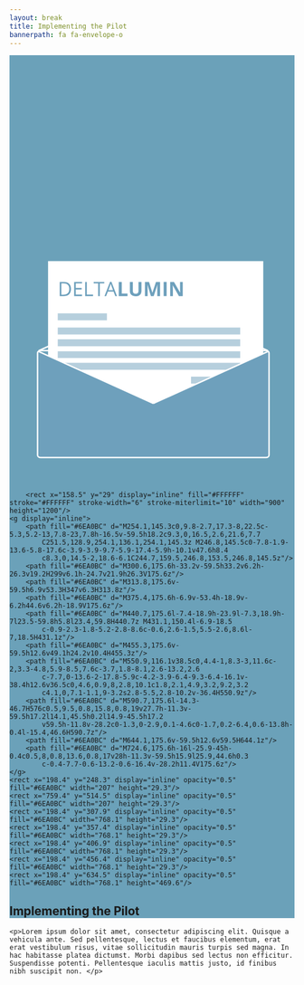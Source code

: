 ```yaml
---
layout: break
title: Implementing the Pilot
bannerpath: fa fa-envelope-o
---
```

<div id="pilot" class="section-break" style="background-color:#6ba1b9">

<div class="envelope">
	<svg x="0px" y="0px" viewBox="0 0 1200 1800" >
		
<g id="paperInside">
	<rect x="156.8" y="1265.4" display="inline" fill="#FFFFFF" stroke="#FFFFFF" stroke-width="6" stroke-miterlimit="10" width="900" height="400"/>
	<g display="inline">
		<path fill="#6EA0BC" d="M254.7,1380.5c0,9.8-2.7,17.3-8,22.5c-5.3,5.2-13,7.8-23,7.8h-16.5v-59.5h18.2c9.3,0,16.5,2.6,21.6,7.7
			C252.2,1364.1,254.7,1371.3,254.7,1380.5z M247.4,1380.7c0-7.8-1.9-13.6-5.8-17.6c-3.9-3.9-9.7-5.9-17.4-5.9h-10.1v47.6h8.4
			c8.3,0,14.5-2,18.6-6.1S247.4,1388.7,247.4,1380.7z"/>
		<path fill="#6EA0BC" d="M301.2,1410.8H268v-59.5h33.2v6.2h-26.3v19.2h24.7v6.1h-24.7v21.9h26.3V1410.8z"/>
		<path fill="#6EA0BC" d="M314.4,1410.8v-59.5h6.9v53.3h26.3v6.3H314.4z"/>
		<path fill="#6EA0BC" d="M376,1410.8h-6.9v-53.4h-18.9v-6.2h44.6v6.2H376V1410.8z"/>
		<path fill="#6EA0BC" d="M441.3,1410.8l-7.4-18.9H410l-7.3,18.9h-7l23.5-59.8h5.8l23.4,59.8H441.3z M431.7,1385.6l-6.9-18.5
			c-0.9-2.3-1.8-5.2-2.8-8.6c-0.6,2.6-1.5,5.5-2.6,8.6l-7,18.5H431.7z"/>
		<path fill="#6EA0BC" d="M455.9,1410.8v-59.5h12.6v49.1h24.2v10.4H455.9z"/>
		<path fill="#6EA0BC" d="M551.5,1351.3v38.5c0,4.4-1,8.3-3,11.6c-2,3.3-4.8,5.9-8.5,7.6c-3.7,1.8-8.1,2.6-13.2,2.6
			c-7.7,0-13.6-2-17.8-5.9c-4.2-3.9-6.4-9.3-6.4-16.1v-38.4h12.6v36.5c0,4.6,0.9,8,2.8,10.1c1.8,2.1,4.9,3.2,9.2,3.2
			c4.1,0,7.1-1.1,9-3.2c1.9-2.2,2.8-5.5,2.8-10.2v-36.4H551.5z"/>
		<path fill="#6EA0BC" d="M591.3,1410.8l-14.3-46.7h-0.4c0.5,9.5,0.8,15.8,0.8,19v27.7h-11.3v-59.5h17.2l14.1,45.5h0.2l14.9-45.5
			h17.2v59.5H618v-28.2c0-1.3,0-2.9,0.1-4.6c0-1.7,0.2-6.4,0.6-13.8h-0.4l-15.4,46.6H591.3z"/>
		<path fill="#6EA0BC" d="M644.8,1410.8v-59.5h12.6v59.5H644.8z"/>
		<path fill="#6EA0BC" d="M725.2,1410.8h-16l-25.9-45h-0.4c0.5,8,0.8,13.6,0.8,17v28h-11.3v-59.5h15.9l25.9,44.6h0.3
			c-0.4-7.7-0.6-13.2-0.6-16.4v-28.2h11.4V1410.8z"/>
	</g>
</g>

<g id="envelopeOpen">
	<g display="inline">
		<line fill="none" stroke="#FFFFFF" stroke-width="6" stroke-miterlimit="10" x1="122.9" y1="1243.4" x2="605.5" y2="1025.1"/>
		<line fill="none" stroke="#FFFFFF" stroke-width="6" stroke-miterlimit="10" x1="605.5" y1="1025.1" x2="1088.1" y2="1243.4"/>
	</g>
</g>

<g id="paperHalf">
	<rect x="165.4" y="869.3" display="inline" fill="#FFFFFF" stroke="#FFFFFF" stroke-width="6" stroke-miterlimit="10" width="900" height="800"/>
	<g display="inline">
		<path fill="#6EA0BC" d="M258.9,983.2c0,9.8-2.7,17.3-8,22.5c-5.3,5.2-13,7.8-23,7.8h-16.5V954h18.2c9.3,0,16.5,2.6,21.6,7.7
			C256.4,966.8,258.9,974,258.9,983.2z M251.6,983.4c0-7.8-1.9-13.6-5.8-17.6c-3.9-3.9-9.7-5.9-17.4-5.9h-10.1v47.6h8.4
			c8.3,0,14.5-2,18.6-6.1C249.5,997.4,251.6,991.4,251.6,983.4z"/>
		<path fill="#6EA0BC" d="M305.4,1013.5h-33.2V954h33.2v6.2h-26.3v19.2h24.7v6.1h-24.7v21.9h26.3V1013.5z"/>
		<path fill="#6EA0BC" d="M318.6,1013.5V954h6.9v53.3h26.3v6.3H318.6z"/>
		<path fill="#6EA0BC" d="M380.2,1013.5h-6.9v-53.4h-18.9V954h44.6v6.2h-18.9V1013.5z"/>
		<path fill="#6EA0BC" d="M445.5,1013.5l-7.4-18.9h-23.9l-7.3,18.9h-7l23.5-59.8h5.8l23.4,59.8H445.5z M435.9,988.4l-6.9-18.5
			c-0.9-2.3-1.8-5.2-2.8-8.6c-0.6,2.6-1.5,5.5-2.6,8.6l-7,18.5H435.9z"/>
		<path fill="#6EA0BC" d="M460.1,1013.5V954h12.6v49.1h24.2v10.4H460.1z"/>
		<path fill="#6EA0BC" d="M555.7,954v38.5c0,4.4-1,8.3-3,11.6c-2,3.3-4.8,5.9-8.5,7.6c-3.7,1.8-8.1,2.6-13.2,2.6
			c-7.7,0-13.6-2-17.8-5.9c-4.2-3.9-6.4-9.3-6.4-16.1V954h12.6v36.5c0,4.6,0.9,8,2.8,10.1c1.8,2.1,4.9,3.2,9.2,3.2
			c4.1,0,7.1-1.1,9-3.2s2.8-5.5,2.8-10.2V954H555.7z"/>
		<path fill="#6EA0BC" d="M595.5,1013.5l-14.3-46.7h-0.4c0.5,9.5,0.8,15.8,0.8,19v27.7h-11.3V954h17.2l14.1,45.5h0.2l14.9-45.5H634
			v59.5h-11.8v-28.2c0-1.3,0-2.9,0.1-4.6c0-1.7,0.2-6.4,0.6-13.8h-0.4l-15.4,46.6H595.5z"/>
		<path fill="#6EA0BC" d="M649,1013.5V954h12.6v59.5H649z"/>
		<path fill="#6EA0BC" d="M729.4,1013.5h-16l-25.9-45h-0.4c0.5,8,0.8,13.6,0.8,17v28h-11.3V954h15.9l25.9,44.6h0.3
			c-0.4-7.7-0.6-13.2-0.6-16.4V954h11.4V1013.5z"/>
	</g>
	<rect x="203.2" y="1086.2" display="inline" opacity="0.5" fill="#6EA0BC" width="207" height="29.3"/>
	<rect x="764.3" y="1352.5" display="inline" opacity="0.5" fill="#6EA0BC" width="207" height="29.3"/>
	<rect x="203.2" y="1145.8" display="inline" opacity="0.5" fill="#6EA0BC" width="768.1" height="29.3"/>
	<rect x="203.2" y="1195.3" display="inline" opacity="0.5" fill="#6EA0BC" width="768.1" height="29.3"/>
	<rect x="203.2" y="1244.8" display="inline" opacity="0.5" fill="#6EA0BC" width="768.1" height="29.3"/>
	<rect x="203.2" y="1294.3" display="inline" opacity="0.5" fill="#6EA0BC" width="768.1" height="29.3"/>
</g>
<g id="envelopeClosed">
	<g>
		<g id="XMLID_1_">
			<g>
				<path fill="#6EA0BC" d="M1089,1245.6c2.3,1.8,3.8,4.4,3.8,7.2v429.7c0,5.6-5.8,10.2-12.9,10.2H131.1c-7.1,0-12.9-4.6-12.9-10.2
					v-429.7c0-2.3,0.9-4.4,2.6-6.1l2.1,0.2l482.6,218.3l482.6-218.3L1089,1245.6z"/>
			</g>
			<g>
				<path fill="none" stroke="#FFFFFF" stroke-width="6" stroke-miterlimit="10" d="M1089,1245.6c2.3,1.8,3.8,4.4,3.8,7.2v429.7
					c0,5.6-5.8,10.2-12.9,10.2H131.1c-7.1,0-12.9-4.6-12.9-10.2v-429.7c0-2.3,0.9-4.4,2.6-6.1c2.3-2.5,6.1-4.1,10.3-4.1h948.7
					C1083.4,1242.7,1086.7,1243.8,1089,1245.6z"/>
				<line fill="none" stroke="#FFFFFF" stroke-width="6" stroke-miterlimit="10" x1="122.9" y1="1246.9" x2="605.5" y2="1465.2"/>
				<line fill="none" stroke="#FFFFFF" stroke-width="6" stroke-miterlimit="10" x1="605.5" y1="1465.2" x2="1088.1" y2="1246.9"/>
			</g>
		</g>
	</g>
</g>
<g id="paperFull" >
	
		<rect x="158.5" y="29" display="inline" fill="#FFFFFF" stroke="#FFFFFF" stroke-width="6" stroke-miterlimit="10" width="900" height="1200"/>
	<g display="inline">
		<path fill="#6EA0BC" d="M254.1,145.3c0,9.8-2.7,17.3-8,22.5c-5.3,5.2-13,7.8-23,7.8h-16.5v-59.5h18.2c9.3,0,16.5,2.6,21.6,7.7
			C251.5,128.9,254.1,136.1,254.1,145.3z M246.8,145.5c0-7.8-1.9-13.6-5.8-17.6c-3.9-3.9-9.7-5.9-17.4-5.9h-10.1v47.6h8.4
			c8.3,0,14.5-2,18.6-6.1C244.7,159.5,246.8,153.5,246.8,145.5z"/>
		<path fill="#6EA0BC" d="M300.6,175.6h-33.2v-59.5h33.2v6.2h-26.3v19.2H299v6.1h-24.7v21.9h26.3V175.6z"/>
		<path fill="#6EA0BC" d="M313.8,175.6v-59.5h6.9v53.3H347v6.3H313.8z"/>
		<path fill="#6EA0BC" d="M375.4,175.6h-6.9v-53.4h-18.9v-6.2h44.6v6.2h-18.9V175.6z"/>
		<path fill="#6EA0BC" d="M440.7,175.6l-7.4-18.9h-23.9l-7.3,18.9h-7l23.5-59.8h5.8l23.4,59.8H440.7z M431.1,150.4l-6.9-18.5
			c-0.9-2.3-1.8-5.2-2.8-8.6c-0.6,2.6-1.5,5.5-2.6,8.6l-7,18.5H431.1z"/>
		<path fill="#6EA0BC" d="M455.3,175.6v-59.5h12.6v49.1h24.2v10.4H455.3z"/>
		<path fill="#6EA0BC" d="M550.9,116.1v38.5c0,4.4-1,8.3-3,11.6c-2,3.3-4.8,5.9-8.5,7.6c-3.7,1.8-8.1,2.6-13.2,2.6
			c-7.7,0-13.6-2-17.8-5.9c-4.2-3.9-6.4-9.3-6.4-16.1v-38.4h12.6v36.5c0,4.6,0.9,8,2.8,10.1c1.8,2.1,4.9,3.2,9.2,3.2
			c4.1,0,7.1-1.1,9-3.2s2.8-5.5,2.8-10.2v-36.4H550.9z"/>
		<path fill="#6EA0BC" d="M590.7,175.6l-14.3-46.7H576c0.5,9.5,0.8,15.8,0.8,19v27.7h-11.3v-59.5h17.2l14.1,45.5h0.2l14.9-45.5h17.2
			v59.5h-11.8v-28.2c0-1.3,0-2.9,0.1-4.6c0-1.7,0.2-6.4,0.6-13.8h-0.4l-15.4,46.6H590.7z"/>
		<path fill="#6EA0BC" d="M644.1,175.6v-59.5h12.6v59.5H644.1z"/>
		<path fill="#6EA0BC" d="M724.6,175.6h-16l-25.9-45h-0.4c0.5,8,0.8,13.6,0.8,17v28h-11.3v-59.5h15.9l25.9,44.6h0.3
			c-0.4-7.7-0.6-13.2-0.6-16.4v-28.2h11.4V175.6z"/>
	</g>
	<rect x="198.4" y="248.3" display="inline" opacity="0.5" fill="#6EA0BC" width="207" height="29.3"/>
	<rect x="759.4" y="514.5" display="inline" opacity="0.5" fill="#6EA0BC" width="207" height="29.3"/>
	<rect x="198.4" y="307.9" display="inline" opacity="0.5" fill="#6EA0BC" width="768.1" height="29.3"/>
	<rect x="198.4" y="357.4" display="inline" opacity="0.5" fill="#6EA0BC" width="768.1" height="29.3"/>
	<rect x="198.4" y="406.9" display="inline" opacity="0.5" fill="#6EA0BC" width="768.1" height="29.3"/>
	<rect x="198.4" y="456.4" display="inline" opacity="0.5" fill="#6EA0BC" width="768.1" height="29.3"/>
	<rect x="198.4" y="634.5" display="inline" opacity="0.5" fill="#6EA0BC" width="768.1" height="469.6"/>
</g>
</svg>
</div>

<h2>Implementing the Pilot</h2>
</div>

<div class="sectionIntro">

	<p>Lorem ipsum dolor sit amet, consectetur adipiscing elit. Quisque a vehicula ante. Sed pellentesque, lectus et faucibus elementum, erat erat vestibulum risus, vitae sollicitudin mauris turpis sed magna. In hac habitasse platea dictumst. Morbi dapibus sed lectus non efficitur. Suspendisse potenti. Pellentesque iaculis mattis justo, id finibus nibh suscipit non. </p>

</div>

